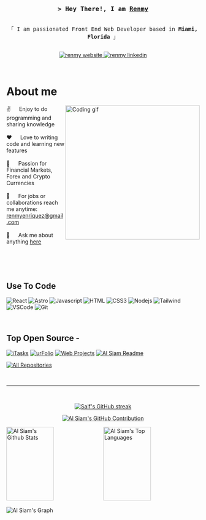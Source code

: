 <!-- Intro  -->
<h3 align="center">
        <samp>&gt; Hey There!, I am
                <b><a target="_blank" href="https://renmyedevportfolio.netlify.app/">Renmy</a></b>
        </samp>
</h3>


<p align="center"> 
  <samp>
    <br>
    「 I am passionated Front End Web Developer based in <b>Miami, Florida</b> 」
    <br>
    <br>
  </samp>
</p>

<p align="center">
 <a href="https://renmyedevportfolio.netlify.app/" target="_blank">
  <img src="https://img.shields.io/badge/Website-DC143C?style=for-the-badge&logo=medium&logoColor=white" alt="renmy website" />
 </a>
 <a href="https://linkedin.com/in/renmye" target="_blank">
  <img src="https://img.shields.io/badge/LinkedIn-0077B5?style=for-the-badge&logo=linkedin&logoColor=white" alt="renmy linkedin"/>
 </a>
 </p>
<br />

<!-- About Section -->
 # About me
 
<p>
 <img align="right" width="350" src="/assets/programmer.gif" alt="Coding gif" />
  
 ✌️ &emsp; Enjoy to do programming and sharing knowledge <br/><br/>
 ❤️ &emsp; Love to writing code and learning new features<br/><br/>
 🚀 &emsp; Passion for Financial Markets, Forex and Crypto Currencies<br/><br/>
 📧 &emsp; For jobs or collaborations reach me anytime: renmyenriquez@gmail.com<br/><br/>
 💬 &emsp; Ask me about anything [here](https://github.com/renmy/issues)

</p>

<br/>
<br/>
<br/>

## Use To Code

![React](https://img.shields.io/badge/-React-61DBFB?style=for-the-badge&labelColor=black&logo=react&logoColor=61DBFB)
![Astro](https://img.shields.io/badge/-ASTRO-4c00b0?logo=astro&style=for-the-badge&labelColor=black&logoColor=BC52EE)
![Javascript](https://img.shields.io/badge/Javascript-F0DB4F?style=for-the-badge&labelColor=black&logo=javascript&logoColor=F0DB4F)
![HTML](https://img.shields.io/badge/HTML5-E34F26?style=for-the-badge&logo=html5&logoColor=white)
![CSS3](https://img.shields.io/badge/CSS3-1572B6?style=for-the-badge&logo=css3&logoColor=white)
![Nodejs](https://img.shields.io/badge/Nodejs-3C873A?style=for-the-badge&labelColor=black&logo=node.js&logoColor=3C873A)
![Tailwind](https://img.shields.io/badge/Tailwind_CSS-092749?style=for-the-badge&logo=tailwindcss&logoColor=06B6D4&labelColor=000000)
![VSCode](https://img.shields.io/badge/VS_Code-0078d7?style=for-the-badge&logo=visual%20studio&logoColor=white)
![Git](https://img.shields.io/badge/Git-F05032?style=for-the-badge&logo=git&logoColor=white)

<br/>

## Top Open Source -
[![iTasks](https://github-readme-stats.vercel.app/api/pin/?username=renmy&repo=itasks&border_color=7F3FBF&bg_color=0D1117&title_color=C9D1D9&text_color=8B949E&icon_color=7F3FBF)](https://github.com/renmy/itasks)
[![urFolio](https://github-readme-stats.vercel.app/api/pin/?username=renmy&repo=urfolio&border_color=7F3FBF&bg_color=0D1117&title_color=C9D1D9&text_color=8B949E&icon_color=7F3FBF)](https://github.com/renmy/urfolio)
[![Web Projects](https://github-readme-stats.vercel.app/api/pin/?username=renmy&repo=web-projects&border_color=7F3FBF&bg_color=0D1117&title_color=C9D1D9&text_color=8B949E&icon_color=7F3FBF)](https://github.com/renmy/web-projects)
[![Al Siam Readme](https://github-readme-stats.vercel.app/api/pin/?username=renmy&repo=renmy&border_color=7F3FBF&bg_color=0D1117&title_color=C9D1D9&text_color=8B949E&icon_color=7F3FBF)](https://github.com/renmy/renmy)

<p align="left">
  <a href="https://github.com/renmy?tab=repositories" target="_blank"><img alt="All Repositories" title="All Repositories" src="https://img.shields.io/badge/-All%20Repos-2962FF?style=for-the-badge&logo=koding&logoColor=white"/></a>
</p>

<br/>
<hr/>
<br/>

<p align="center">
  <a href="https://github.com/renmy">
    <img src="https://github-readme-streak-stats.herokuapp.com/?user=renmy&theme=radical&border=7F3FBF&background=0D1117" alt="Saif's GitHub streak"/>
  </a>
</p>

<p align="center">
  <a href="https://github.com/renmy">
    <img src="https://github-profile-summary-cards.vercel.app/api/cards/profile-details?username=renmy&theme=radical" alt="Al Siam's GitHub Contribution"/>
  </a>
</p>

<a> 
    <a href="https://github.com/renmy"><img alt="Al Siam's Github Stats" src="https://denvercoder1-github-readme-stats.vercel.app/api?username=renmy&show_icons=true&count_private=true&theme=react&border_color=7F3FBF&bg_color=0D1117&title_color=F85D7F&icon_color=F8D866" height="192px" width="49.5%"/></a>
  <a href="https://github.com/renmy"><img alt="Al Siam's Top Languages" src="https://denvercoder1-github-readme-stats.vercel.app/api/top-langs/?username=renmy&langs_count=8&layout=compact&theme=react&border_color=7F3FBF&bg_color=0D1117&title_color=F85D7F&icon_color=F8D866" height="192px" width="49.5%"/></a>
  <br/>
</a>


![Al Siam's Graph](https://github-readme-activity-graph.vercel.app/graph?username=renmy&custom_title=Al%20Siam's%20GitHub%20Activity%20Graph&bg_color=0D1117&color=7F3FBF&line=7F3FBF&point=7F3FBF&area_color=FFFFFF&title_color=FFFFFF&area=true)
